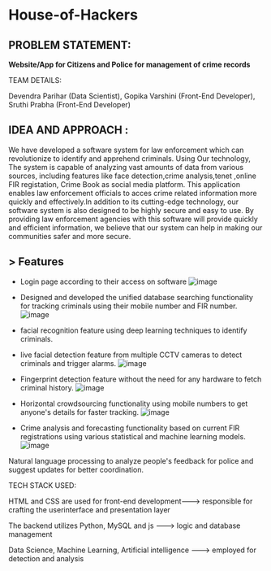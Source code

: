 # House-of-Hackers

## PROBLEM STATEMENT:

**Website/App for Citizens and Police for management of crime records**

TEAM DETAILS:

Devendra Parihar (Data Scientist),
Gopika Varshini (Front-End Developer),
Sruthi Prabha (Front-End Developer)

## IDEA AND APPROACH :

We have developed a software system for law enforcement which can revolutionize to identify and apprehend criminals. Using Our technology, The system is capable of analyzing vast amounts of data from various sources, including features like face detection,crime analysis,tenet ,online FIR registation, Crime Book as social media platform.
This application enables law enforcement officials to acces crime related information more quickly and effectively.In addition to its cutting-edge technology, our software system is also designed to be highly secure and easy to use.
By providing law enforcement agencies with this software will provide quickly and efficient information, we believe that our system can help in making our communities safer and more secure.

## > Features 
* Login page according to their access on software
![image](https://user-images.githubusercontent.com/54232149/232333722-17fcb5d8-f478-4658-8149-93fa13b1c675.png)

* Designed and developed the unified database searching functionality for tracking criminals using their mobile number and FIR number.
![image](https://user-images.githubusercontent.com/54232149/232333664-f05984fd-919e-4ea7-a97d-78ffdcdb19ff.png)


* facial recognition feature using deep learning techniques to identify criminals.
* live facial detection feature from multiple CCTV cameras to detect criminals and trigger alarms.
![image](https://user-images.githubusercontent.com/54232149/232334179-a8b31067-8077-42e9-a238-235840314e19.png)


* Fingerprint detection feature without the need for any hardware to fetch criminal history.
![image](https://user-images.githubusercontent.com/54232149/232333917-c496c613-2b1d-4790-b194-1396dd1bbb0e.png)

* Horizontal crowdsourcing functionality using mobile numbers to get anyone's details for faster tracking.
![image](https://user-images.githubusercontent.com/54232149/232333948-62f1e2b4-9a08-4eda-a667-fc976923bf8f.png)

* Crime analysis and forecasting functionality based on current FIR registrations using various statistical and machine learning models.
![image](https://user-images.githubusercontent.com/54232149/232334228-fdcea9cd-2e7d-46ea-882f-d9dc46b8f3c6.png)


Natural language processing to analyze people's feedback for police and suggest updates for better coordination.



TECH STACK USED:

HTML and CSS are used for front-end development---> responsible for crafting the userinterface and presentation layer

The backend utilizes Python, MySQL and js ---> logic and database management 

Data Science, Machine Learning, Artificial intelligence ---> employed for detection and analysis


 

